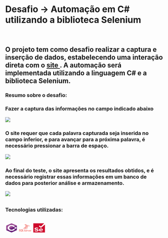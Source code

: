 <h1> Desafio -> Automação em C# utilizando a biblioteca Selenium </h1>
<br> 
<h2> O projeto tem como desafio realizar a captura e inserção de dados, estabelecendo uma interação direta com o <a href="https://10fastfingers.com/typing-test/portuguese" > site </a>. A automação será implementada utilizando a linguagem C# e a biblioteca Selenium. 
</h2>


<h3>Resumo sobre o desafio: </h3>
<h3>  Fazer a captura das informações no campo indicado abaixo </h3>
<img src= "https://github.com/mleilane/SeleniumCSharpAutomation/blob/master/img/imagem1.png"/>
<br>
<h3>  O site requer que cada palavra capturada seja inserida no campo inferior, e para avançar para a próxima palavra, é necessário pressionar a barra de espaço. </h3>
<img src= "https://github.com/mleilane/SeleniumCSharpAutomation/blob/master/img/imagem2.png"/>
<br>
<h3>  Ao final do teste, o site apresenta os resultados obtidos, e é necessário registrar essas informações em um banco de dados para posterior análise e armazenamento. </h3>
<img src= "https://github.com/mleilane/SeleniumCSharpAutomation/blob/master/img/imagem3.png"/>
<br>

##
### Tecnologias utilizadas:
<div style="display: inline_block"><br>
  <img align="center" alt="Maria-C#" height="30" width="40" src="https://raw.githubusercontent.com/devicons/devicon/master/icons/csharp/csharp-original.svg">
  <img align="center" alt="Maria-SQLserver" height="30" width="40" src="https://raw.githubusercontent.com/devicons/devicon/master/icons/microsoftsqlserver/microsoftsqlserver-plain-wordmark.svg">
  <img align="center" alt="Maria-Selenium" height="30" width="40" src="https://github.com/devicons/devicon/blob/master/icons/selenium/selenium-original.svg">
</div>
<br>
